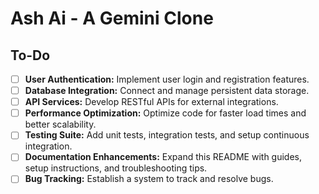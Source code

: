 # Ash Ai - A Gemini Clone

## To-Do
- [ ] **User Authentication:** Implement user login and registration features.
- [ ] **Database Integration:** Connect and manage persistent data storage.
- [ ] **API Services:** Develop RESTful APIs for external integrations.
- [ ] **Performance Optimization:** Optimize code for faster load times and better scalability.
- [ ] **Testing Suite:** Add unit tests, integration tests, and setup continuous integration.
- [ ] **Documentation Enhancements:** Expand this README with guides, setup instructions, and troubleshooting tips.
- [ ] **Bug Tracking:** Establish a system to track and resolve bugs.
